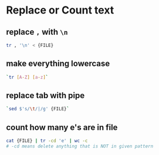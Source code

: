 # Replace or Count text
## replace `,` with `\n`
```bash
tr , '\n' < {FILE}
```

## make everything lowercase
```bash
`tr [A-Z] [a-z]`
```

## replace tab with pipe
```bash
`sed $'s/\t/|/g' {FILE}`
```

## count how many e's are in file
```bash
cat {FILE} | tr -cd 'e' | wc -c
# -cd means delete anything that is NOT in given pattern
```
